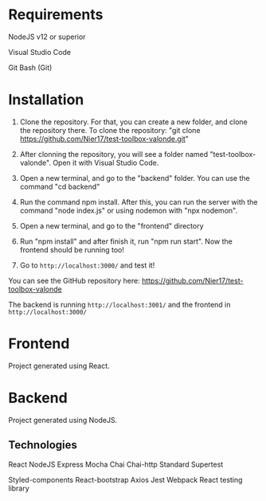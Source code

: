 # Requirements

NodeJS v12 or superior

Visual Studio Code

Git Bash (Git)

# Installation

1. Clone the repository. For that, you can create a new folder, and clone the repository there. To clone the repository: "git clone https://github.com/Nier17/test-toolbox-valonde.git"

2. After clonning the repository, you will see a folder named "test-toolbox-valonde". Open it with Visual Studio Code.

3. Open a new terminal, and go to the "backend" folder. You can use the command "cd backend"

4. Run the command npm install. After this, you can run the server with the command "node index.js" or using nodemon with "npx nodemon".

5. Open a new terminal, and go to the "frontend" directory

6. Run "npm install" and after finish it, run "npm run start". Now the frontend should be running too!

7. Go to `http://localhost:3000/` and test it!

You can see the GitHub repository here: https://github.com/Nier17/test-toolbox-valonde

The backend is running `http://localhost:3001/` and the frontend in `http://localhost:3000/`

# Frontend

Project generated using React.

# Backend

Project generated using NodeJS.

## Technologies

React
NodeJS
Express
Mocha
Chai
Chai-http
Standard
Supertest

Styled-components
React-bootstrap
Axios
Jest
Webpack
React testing library
